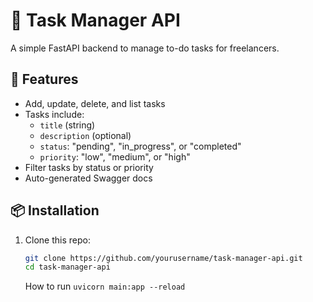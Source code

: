 # 📝 Task Manager API

A simple FastAPI backend to manage to-do tasks for freelancers.

## 🚀 Features

- Add, update, delete, and list tasks
- Tasks include:
  - `title` (string)
  - `description` (optional)
  - `status`: "pending", "in_progress", or "completed"
  - `priority`: "low", "medium", or "high"
- Filter tasks by status or priority
- Auto-generated Swagger docs

## 📦 Installation

1. Clone this repo:
   ```bash
   git clone https://github.com/yourusername/task-manager-api.git
   cd task-manager-api
   ```
   How to run
   `uvicorn main:app --reload `
